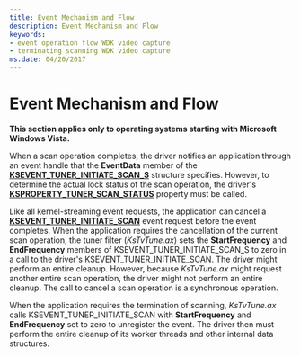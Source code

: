 ```yaml
---
title: Event Mechanism and Flow
description: Event Mechanism and Flow
keywords:
- event operation flow WDK video capture
- terminating scanning WDK video capture
ms.date: 04/20/2017
---
```


# Event Mechanism and Flow


**This section applies only to operating systems starting with Microsoft Windows Vista.**

When a scan operation completes, the driver notifies an application through an event handle that the **EventData** member of the [**KSEVENT\_TUNER\_INITIATE\_SCAN\_S**](/windows-hardware/drivers/ddi/ksmedia/ns-ksmedia-ksevent_tuner_initiate_scan_s) structure specifies. However, to determine the actual lock status of the scan operation, the driver's [**KSPROPERTY\_TUNER\_SCAN\_STATUS**](./ksproperty-tuner-scan-status.md) property must be called.

Like all kernel-streaming event requests, the application can cancel a [**KSEVENT\_TUNER\_INITIATE\_SCAN**](./ksevent-tuner-initiate-scan.md) event request before the event completes. When the application requires the cancellation of the current scan operation, the tuner filter (*KsTvTune.ax*) sets the **StartFrequency** and **EndFrequency** members of KSEVENT\_TUNER\_INITIATE\_SCAN\_S to zero in a call to the driver's KSEVENT\_TUNER\_INITIATE\_SCAN. The driver might perform an entire cleanup. However, because *KsTvTune.ax* might request another entire scan operation, the driver might not perform an entire cleanup. The call to cancel a scan operation is a synchronous operation.

When the application requires the termination of scanning, *KsTvTune.ax* calls KSEVENT\_TUNER\_INITIATE\_SCAN with **StartFrequency** and **EndFrequency** set to zero to unregister the event. The driver then must perform the entire cleanup of its worker threads and other internal data structures.

 

